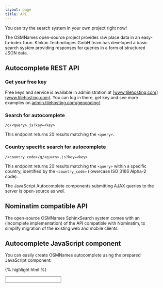 ```yaml
---
layout: page
title: API
---
```


You can try the search system in your own project right now!

The OSMNames open-source project provides raw place data in an easy-to-index form.
Klokan Technologies GmbH team has developed a basic search system providing responses for queries in a form of structured JSON data.

## Autocomplete REST API

### Get your free key

Free keys and service is available in administration at [www.tilehosting.com](www.tilehosting.com). You can log in there, get key and see more examples on [admin.tilehosting.com/geocoding/](admin.tilehosting.com/geocoding/)


### Search for autocomplete

 `/q/<query>.js?key=<key>`

This endpoint returns 20 results matching the `<query>`.

### Country specific search for autocomplete

`/<country_code>/q/<query>.js?key=<key>`

This endpoint returns 20 results matching the `<query>` within a specific country, identified by the `<country_code>` (lowercase ISO 3166 Alpha-2 code).

The JavaScript Autocomplete components submitting AJAX queries to the server is open-source as well.

## Nominatim compatible API

The open-source OSMNames SphinxSearch system comes with an (incomplete implementation) of the API compatible with Nominatim, to simplify migration of the existing web and mobile clients.

## Autocomplete JavaScript component

You can easily create OSMNames autocomplete using the prepared JavaScript component:

{% highlight html %}
<html>
  <head>
    <script src="https://osmnames.org/api/v1/autocomplete.js"></script>
    <link href="https://osmnames.org/api/v1/autocomplete.css" rel="stylesheet" />
  </head>
  <body>
    <input autocomplete="off" id="search" type="text" />
    <script>
      var autocomplete = new kt.OsmNamesAutocomplete(
          'search', 'https://search.osmnames.org/', '{API_KEY}');
      // Replace {API_KEY} with your own key

      autocomplete.registerCallback(function(item) {
        alert(JSON.stringify(item, ' ', 2));
      });
    </script>
  </body>
</html>
{% endhighlight %}

## Install the API server on your own computer

Please follow the tutorial in the [Documentation](http://osmnames.org/docs/) section.

Contact us if you are interested in a production deployment of the open source stack on your own hardware infrastructure.
